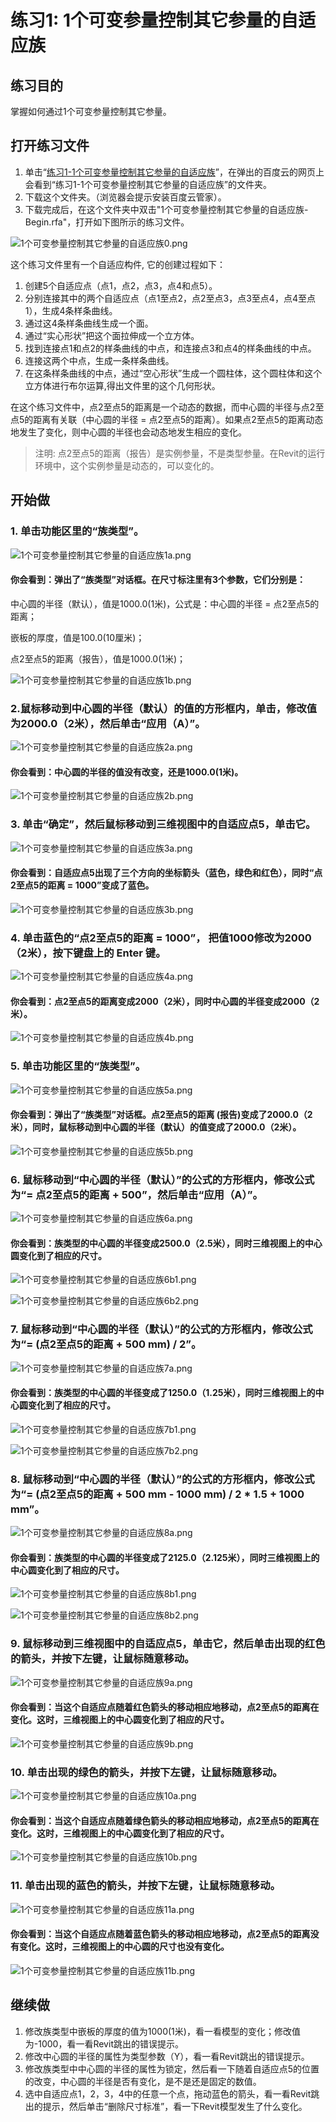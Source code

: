 # 练习1: 1个可变参量控制其它参量的自适应族

## 练习目的

掌握如何通过1个可变参量控制其它参量。

## 打开练习文件

1. 单击“[练习1-1个可变参量控制其它参量的自适应族](http://pan.baidu.com/s/1mhgrERm)”，在弹出的百度云的网页上会看到“练习1-1个可变参量控制其它参量的自适应族”的文件夹。
2. 下载这个文件夹。（浏览器会提示安装百度云管家）。
3. 下载完成后，在这个文件夹中双击"1个可变参量控制其它参量的自适应族-Begin.rfa"，打开如下图所示的练习文件。

![1个可变参量控制其它参量的自适应族0.png](/images/1个可变参量控制其它参量的自适应族/1个可变参量控制其它参量的自适应族0.png)

这个练习文件里有一个自适应构件, 它的创建过程如下：

1. 创建5个自适应点（点1，点2，点3，点4和点5）。
2. 分别连接其中的两个自适应点（点1至点2，点2至点3，点3至点4，点4至点1），生成4条样条曲线。
3. 通过这4条样条曲线生成一个面。
4. 通过“实心形状”把这个面拉伸成一个立方体。
5. 找到连接点1和点2的样条曲线的中点，和连接点3和点4的样条曲线的中点。
6. 连接这两个中点，生成一条样条曲线。
7. 在这条样条曲线的中点，通过“空心形状”生成一个圆柱体，这个圆柱体和这个立方体进行布尔运算,得出文件里的这个几何形状。

在这个练习文件中，点2至点5的距离是一个动态的数据，而中心圆的半径与点2至点5的距离有关联（中心圆的半径 = 点2至点5的距离）。如果点2至点5的距离动态地发生了变化，则中心圆的半径也会动态地发生相应的变化。

>注明: 点2至点5的距离（报告）是实例参量，不是类型参量。在Revit的运行环境中，这个实例参量是动态的，可以变化的。

## 开始做

### 1. 单击功能区里的“族类型”。

![1个可变参量控制其它参量的自适应族1a.png](/images/1个可变参量控制其它参量的自适应族/1个可变参量控制其它参量的自适应族1a.png)

#### 你会看到：弹出了“族类型”对话框。在尺寸标注里有3个参数，它们分别是：

中心圆的半径（默认），值是1000.0(1米)，公式是：中心圆的半径 = 点2至点5的距离；

嵌板的厚度，值是100.0(10厘米)；

点2至点5的距离（报告），值是1000.0(1米)；

![1个可变参量控制其它参量的自适应族1b.png](/images/1个可变参量控制其它参量的自适应族/1个可变参量控制其它参量的自适应族1b.png) 

### 2.鼠标移动到中心圆的半径（默认）的值的方形框内，单击，修改值为2000.0（2米），然后单击“应用（A）”。

![1个可变参量控制其它参量的自适应族2a.png](/images/1个可变参量控制其它参量的自适应族/1个可变参量控制其它参量的自适应族2a.png)

#### 你会看到：中心圆的半径的值没有改变，还是1000.0(1米)。

![1个可变参量控制其它参量的自适应族2b.png](/images/1个可变参量控制其它参量的自适应族/1个可变参量控制其它参量的自适应族2b.png)

### 3. 单击“确定”，然后鼠标移动到三维视图中的自适应点5，单击它。

![1个可变参量控制其它参量的自适应族3a.png](/images/1个可变参量控制其它参量的自适应族/1个可变参量控制其它参量的自适应族3a.png)

#### 你会看到：自适应点5出现了三个方向的坐标箭头（蓝色，绿色和红色），同时“点2至点5的距离 = 1000”变成了蓝色。

![1个可变参量控制其它参量的自适应族3b.png](/images/1个可变参量控制其它参量的自适应族/1个可变参量控制其它参量的自适应族3b.png)

### 4. 单击蓝色的“点2至点5的距离 = 1000”， 把值1000修改为2000（2米），按下键盘上的 Enter 键。

![1个可变参量控制其它参量的自适应族4a.png](/images/1个可变参量控制其它参量的自适应族/1个可变参量控制其它参量的自适应族4a.png)

#### 你会看到：点2至点5的距离变成2000（2米），同时中心圆的半径变成2000（2米）。

![1个可变参量控制其它参量的自适应族4b.png](/images/1个可变参量控制其它参量的自适应族/1个可变参量控制其它参量的自适应族4b.png)

### 5. 单击功能区里的“族类型”。

![1个可变参量控制其它参量的自适应族5a.png](/images/1个可变参量控制其它参量的自适应族/1个可变参量控制其它参量的自适应族5a.png)

#### 你会看到：弹出了“族类型”对话框。点2至点5的距离 (报告)变成了2000.0（2米），同时，鼠标移动到中心圆的半径（默认）的值变成了2000.0（2米）。

![1个可变参量控制其它参量的自适应族5b.png](/images/1个可变参量控制其它参量的自适应族/1个可变参量控制其它参量的自适应族5b.png)

### 6. 鼠标移动到“中心圆的半径（默认）”的公式的方形框内，修改公式为“= 点2至点5的距离 + 500”，然后单击“应用（A）”。

![1个可变参量控制其它参量的自适应族6a.png](/images/1个可变参量控制其它参量的自适应族/1个可变参量控制其它参量的自适应族6a.png)

#### 你会看到：族类型的中心圆的半径变成2500.0（2.5米），同时三维视图上的中心圆变化到了相应的尺寸。

![1个可变参量控制其它参量的自适应族6b1.png](/images/1个可变参量控制其它参量的自适应族/1个可变参量控制其它参量的自适应族6b1.png)

![1个可变参量控制其它参量的自适应族6b2.png](/images/1个可变参量控制其它参量的自适应族/1个可变参量控制其它参量的自适应族6b2.png)

### 7. 鼠标移动到“中心圆的半径（默认）”的公式的方形框内，修改公式为“= (点2至点5的距离 + 500 mm) / 2”。

![1个可变参量控制其它参量的自适应族7a.png](/images/1个可变参量控制其它参量的自适应族/1个可变参量控制其它参量的自适应族7a.png)

#### 你会看到：族类型的中心圆的半径变成了1250.0（1.25米），同时三维视图上的中心圆变化到了相应的尺寸。

![1个可变参量控制其它参量的自适应族7b1.png](/images/1个可变参量控制其它参量的自适应族/1个可变参量控制其它参量的自适应族7b1.png)

![1个可变参量控制其它参量的自适应族7b2.png](/images/1个可变参量控制其它参量的自适应族/1个可变参量控制其它参量的自适应族7b2.png)

### 8. 鼠标移动到“中心圆的半径（默认）”的公式的方形框内，修改公式为“= (点2至点5的距离 + 500 mm - 1000 mm) / 2 * 1.5 + 1000 mm”。

![1个可变参量控制其它参量的自适应族8a.png](/images/1个可变参量控制其它参量的自适应族/1个可变参量控制其它参量的自适应族8a.png)

#### 你会看到：族类型的中心圆的半径变成了2125.0（2.125米），同时三维视图上的中心圆变化到了相应的尺寸。

![1个可变参量控制其它参量的自适应族8b1.png](/images/1个可变参量控制其它参量的自适应族/1个可变参量控制其它参量的自适应族8b1.png)

![1个可变参量控制其它参量的自适应族8b2.png](/images/1个可变参量控制其它参量的自适应族/1个可变参量控制其它参量的自适应族8b2.png)

### 9. 鼠标移动到三维视图中的自适应点5，单击它，然后单击出现的红色的箭头，并按下左键，让鼠标随意移动。

![1个可变参量控制其它参量的自适应族9a.png](/images/1个可变参量控制其它参量的自适应族/1个可变参量控制其它参量的自适应族9a.png)

#### 你会看到：当这个自适应点随着红色箭头的移动相应地移动，点2至点5的距离在变化。这时，三维视图上的中心圆变化到了相应的尺寸。

![1个可变参量控制其它参量的自适应族9b.png](/images/1个可变参量控制其它参量的自适应族/1个可变参量控制其它参量的自适应族9b.png)

### 10. 单击出现的绿色的箭头，并按下左键，让鼠标随意移动。

![1个可变参量控制其它参量的自适应族10a.png](/images/1个可变参量控制其它参量的自适应族/1个可变参量控制其它参量的自适应族10a.png)

#### 你会看到：当这个自适应点随着绿色箭头的移动相应地移动，点2至点5的距离在变化。这时，三维视图上的中心圆变化到了相应的尺寸。

![1个可变参量控制其它参量的自适应族10b.png](/images/1个可变参量控制其它参量的自适应族/1个可变参量控制其它参量的自适应族10b.png)

### 11. 单击出现的蓝色的箭头，并按下左键，让鼠标随意移动。

![1个可变参量控制其它参量的自适应族11a.png](/images/1个可变参量控制其它参量的自适应族/1个可变参量控制其它参量的自适应族11a.png)

#### 你会看到：当这个自适应点随着蓝色箭头的移动相应地移动，点2至点5的距离没有变化。这时，三维视图上的中心圆的尺寸也没有变化。

![1个可变参量控制其它参量的自适应族11b.png](/images/1个可变参量控制其它参量的自适应族/1个可变参量控制其它参量的自适应族11b.png)

## 继续做

1. 修改族类型中嵌板的厚度的值为1000(1米)，看一看模型的变化；修改值为-1000，看一看Revit跳出的错误提示。
2. 修改中心圆的半径的属性为类型参数（Y），看一看Revit跳出的错误提示。
3. 修改族类型中中心圆的半径的属性为锁定，然后看一下随着自适应点5的位置的改变，中心圆的半径是否有变化，是不是还是固定的数值。
4. 选中自适应点1，2，3，4中的任意一个点，拖动蓝色的箭头，看一看Revit跳出的提示，然后单击“删除尺寸标准”，看一下Revit模型发生了什么变化。





